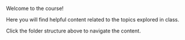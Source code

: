 Welcome to the course!

Here you will find helpful content related to the topics explored in class.

Click the folder structure above to navigate the content.
